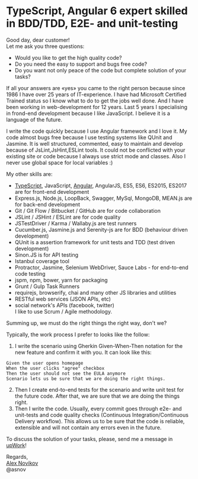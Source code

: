 # TypeScript, Angular 6 expert skilled in BDD/TDD, E2E- and unit-testing  
  
Good day, dear customer!  
Let me ask you three questions:  
  
- Would you like to get the high quality code?  
- Do you need the easy to support and bugs free code?  
- Do you want not only peace of the code but complete solution of your tasks?  
  
If all your answers are «yes» you came to the right person because since 1986 
I have over 25 years of IT-experience. I have had Microsoft Certified Trained status 
so I know what to do to get the jobs well done. And I have been working in web-development 
for 12 years. Last 5 years I specialising in frond-end development because I like JavaScript. 
I believe it is a language of the future.  
  
I write the code quickly because I use Angular framework and I love it.
My code almost bugs free because I use testing systems like QUnit and Jasmine.
It is well structured, commented, easy to maintain and develop because of JsLint,JsHint,ESLint tools.
It could not be conflicted with your existing site or code because I always use strict mode and classes. Also I never use global space for local variables :)  
  
My other skills are:  
- [TypeScript](https://www.typescriptlang.org/), JavaScript, [Angular](https://angular.io), AngularJS, ES5, ES6, ES2015, ES2017 are for front-end development  
- Express.js, Node.js, LoopBack, Swagger, MySql, MongoDB, MEAN.js are for back-end development  
- Git / Git Flow / Bitbucket / GitHub are for code collaboration  
- JSLint / JSHint / ESLint are for code quality  
- JSTestDriver / Karma / Wallaby.js are test runners  
- Cucumber.js, Jasmine.js and Serenity-js are for BDD (behaviour driven development)  
- QUnit is a assertion framework for unit tests and TDD (test driven development)  
- Sinon.JS is for API testing  
- Istanbul coverage tool  
- Protractor, Jasmine, Selenium WebDriver, Sauce Labs - for end-to-end code testing  
- jspm, npm, bower, yarn for packaging  
- Grunt / Gulp Task Runners  
- requirejs, browserify, chai and many other JS libraries and utilities  
- RESTful web services (JSON APIs, etc)  
- social network's APIs (facebook, twitter)  
I like to use Scrum / Agile methodology.  
  
Summing up, we must do the right things the right way, don't we?  
  
Typically, the work process I prefer to looks like the follow:  
1) I write the scenario using Gherkin Given-When-Then notation for the new feature and confirm it with you. It can look like this:  
```Gherkin  
Given the user opens homepage  
When the user clicks "agree" checkbox  
Then the user should not see the EULA anymore  
Scenario lets us be sure that we are doing the right things.  
```  
2) Then I create end-to-end tests for the scenario and write unit test for the future code. After that, we are sure that we are doing the things right.  
3) Then I write the code. Usually, every commit goes through e2e- and unit-tests and code quality checks (Continuous Integration/Continuous Delivery workflow). This allows us to be sure that the code is reliable, extensible and will not contain any errors even in the future.  
  
To discuss the solution of your tasks, please, send me a message in [upWork](https://www.upwork.com/freelancers/~01eb084013daca88d1)!  
  
Regards,  
[Alex Novikov](@asnov)  
@asnov  
  
